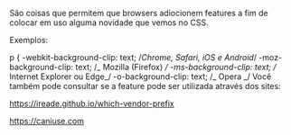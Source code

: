 São coisas que permitem que browsers adiocionem features a fim de colocar em uso alguma novidade que vemos no CSS.

Exemplos:

p {
-webkit-background-clip: text; /_Chrome, Safari, iOS e Android_/
-moz-background-clip: text; /_ Mozilla (Firefox) _/
-ms-background-clip: text; /_ Internet Explorer ou Edge_/
-o-background-clip: text; /_ Opera _/
Você também pode consultar se a feature pode ser utilizada através dos sites:

https://ireade.github.io/which-vendor-prefix

https://caniuse.com
